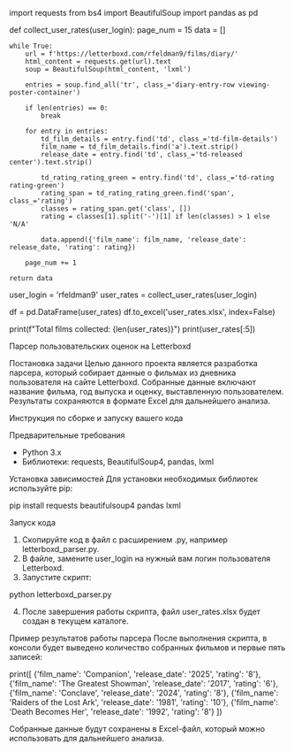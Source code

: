 import requests
from bs4 import BeautifulSoup
import pandas as pd


def collect_user_rates(user_login):
    page_num = 15
    data = []

    while True:
        url = f'https://letterboxd.com/rfeldman9/films/diary/'
        html_content = requests.get(url).text
        soup = BeautifulSoup(html_content, 'lxml')

        entries = soup.find_all('tr', class_='diary-entry-row viewing-poster-container')

        if len(entries) == 0:
            break

        for entry in entries:
            td_film_details = entry.find('td', class_='td-film-details')
            film_name = td_film_details.find('a').text.strip()
            release_date = entry.find('td', class_='td-released center').text.strip()

            td_rating_rating_green = entry.find('td', class_='td-rating rating-green')
            rating_span = td_rating_rating_green.find('span', class_='rating')
            classes = rating_span.get('class', [])
            rating = classes[1].split('-')[1] if len(classes) > 1 else 'N/A'

            data.append({'film_name': film_name, 'release_date': release_date, 'rating': rating})

        page_num += 1

    return data

user_login = 'rfeldman9'
user_rates = collect_user_rates(user_login)

df = pd.DataFrame(user_rates)
df.to_excel('user_rates.xlsx', index=False)

print(f"Total films collected: {len(user_rates)}")
print(user_rates[:5])

Парсер пользовательских оценок на Letterboxd

Постановка задачи
Целью данного проекта является разработка парсера, который собирает данные о фильмах из дневника пользователя на сайте Letterboxd. Собранные данные включают название фильма, год выпуска и оценку, выставленную пользователем. Результаты сохраняются в формате Excel для дальнейшего анализа.

Инструкция по сборке и запуску вашего кода

Предварительные требования
- Python 3.x
- Библиотеки: requests, BeautifulSoup4, pandas, lxml

Установка зависимостей
Для установки необходимых библиотек используйте pip:

pip install requests beautifulsoup4 pandas lxml

Запуск кода
1. Скопируйте код в файл с расширением .py, например letterboxd_parser.py.
2. В файле, замените user_login на нужный вам логин пользователя Letterboxd.
3. Запустите скрипт:

python letterboxd_parser.py

4. После завершения работы скрипта, файл user_rates.xlsx будет создан в текущем каталоге.

Пример результатов работы парсера
После выполнения скрипта, в консоли будет выведено количество собранных фильмов и первые пять записей:

print([
    {'film_name': 'Companion', 'release_date': '2025', 'rating': '8'},
    {'film_name': 'The Greatest Showman', 'release_date': '2017', 'rating': '6'},
    {'film_name': 'Conclave', 'release_date': '2024', 'rating': '8'},
    {'film_name': 'Raiders of the Lost Ark', 'release_date': '1981', 'rating': '10'},
    {'film_name': 'Death Becomes Her', 'release_date': '1992', 'rating': '8'}
])

Собранные данные будут сохранены в Excel-файл, который можно использовать для дальнейшего анализа.
